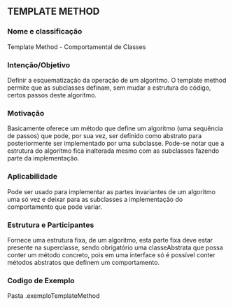 ## TEMPLATE METHOD

### Nome e classificação

Template Method - Comportamental de Classes

### Intenção/Objetivo

Definir a esquematização da operação de um algoritmo. O template method permite que as subclasses definam, sem mudar a estrutura do código, certos passos deste algoritmo.

### Motivação

Basicamente oferece um método que define um algoritmo (uma sequência de passos) que pode, por sua vez, ser definido como abstrato para posteriormente ser implementado por uma subclasse. Pode-se notar que a estrutura do algoritmo fica inalterada mesmo com as subclasses fazendo parte da implementação.

### Aplicabilidade

Pode ser usado para implementar as partes invariantes de um algoritmo uma só vez e deixar para as subclasses a implementação do comportamento que pode variar.

### Estrutura e Participantes

Fornece uma estrutura fixa, de um algoritmo, esta parte fixa deve estar presente na superclasse, sendo obrigatório uma classeAbstrata que possa conter um método concreto, pois em uma interface só é possível conter métodos abstratos que definem um comportamento.

### Codigo de Exemplo

Pasta .exemploTemplateMethod
